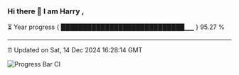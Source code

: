 ### Hi there 👋 I am Harry , 

⏳ Year progress { ████████████████████████████▁▁ } 95.27 %

---

⏰ Updated on Sat, 14 Dec 2024 16:28:14 GMT

![Progress Bar CI](https://github.com/duykhang68/duykhang68/workflows/Progress%20Bar%20CI/badge.svg)

